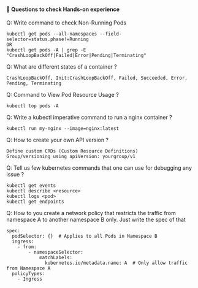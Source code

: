 #### 📝 Questions to check Hands-on experience 


Q: Write command to check Non-Running Pods
```
kubectl get pods --all-namespaces --field-selector=status.phase!=Running
OR
kubectl get pods -A | grep -E "CrashLoopBackOff|Failed|Error|Pending|Terminating"
```


Q: What are different states of a container ?
```
CrashLoopBackOff, Init:CrashLoopBackOff, Failed, Succeeded, Error, Pending, Terminating
```


Q:  Command to View Pod Resource Usage ?
```
kubectl top pods -A
```


Q: Write a kubectl imperative command to run a nginx container ?
```
kubectl run my-nginx --image=nginx:latest
```


Q: How to create your own API version ? 
```
Define custom CRDs (Custom Resource Definitions)
Group/versioning using apiVersion: yourgroup/v1
```


Q:  Tell us few kubernetes commands that one can use for debugging any issue ?
```
kubectl get events
kubectl describe <resource>
kubectl logs <pod>
kubectl get endpoints
```

Q: How to you create a network policy that restricts the traffic from namespace A to another namespace B only. Just write the spec of that
```
spec:
  podSelector: {}  # Applies to all Pods in Namespace B
  ingress:
    - from:
        - namespaceSelector:
            matchLabels:
              kubernetes.io/metadata.name: A  # Only allow traffic from Namespace A
  policyTypes:
    - Ingress
```

